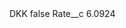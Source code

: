 <?xml version="1.0" encoding="UTF-8"?>
<CustomMetadata xmlns="http://soap.sforce.com/2006/04/metadata" xmlns:xsi="http://www.w3.org/2001/XMLSchema-instance" xmlns:xsd="http://www.w3.org/2001/XMLSchema">
    <label>DKK</label>
    <protected>false</protected>
    <values>
        <field>Rate__c</field>
        <value xsi:type="xsd:double">6.0924</value>
    </values>
</CustomMetadata>
